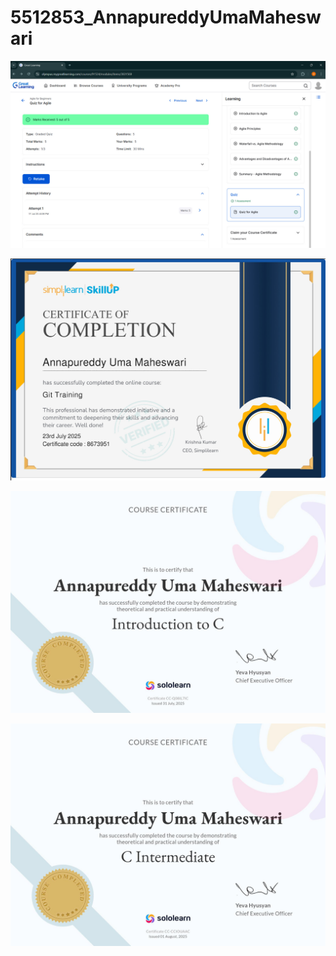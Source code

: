 # 5512853_AnnapureddyUmaMaheswari

![image alt](https://github.com/umareddy-01/5512853_AnnapureddyUmaMaheswari/blob/main/SDLC/Agile%20certificate.jpeg?raw=true)

![New Image](https://github.com/umareddy-01/5512853_AnnapureddyUmaMaheswari/blob/main/GIT.jpeg?raw=true)

![Beginner Image](https://github.com/umareddy-01/5512853_AnnapureddyUmaMaheswari/blob/main/Essentials%20for%20C%20programming/Beginner.jpg?raw=true)

![Intermediate Image](https://github.com/umareddy-01/5512853_AnnapureddyUmaMaheswari/blob/main/Essentials%20for%20C%20programming/Intermediate.jpg?raw=true)
